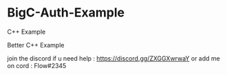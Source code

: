 # BigC-Auth-Example
C++ Example


Better C++ Example 

join the discord if u need help : https://discord.gg/ZXGGXwrwaY or add me on cord : Flow#2345

